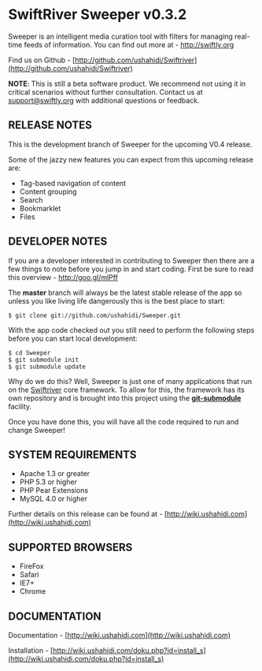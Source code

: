 SwiftRiver Sweeper v0.3.2
==============
 
Sweeper is an intelligent media curation tool with filters for managing real-time feeds of information.  You can find out more at - http://swiftly.org

Find us on Github - [http://github.com/ushahidi/Swiftriver](http://github.com/ushahidi/Swiftriver)

**NOTE**: This is still a beta software product. We recommend not using it in critical scenarios without further consultation. Contact us at support@swiftly.org with additional questions or feedback.


RELEASE NOTES
-------------
This is the development branch of Sweeper for the upcoming V0.4 release.

Some of the jazzy new features you can expect from this upcoming release are:

* Tag-based navigation of content
* Content grouping
* Search
* Bookmarklet
* Files


DEVELOPER NOTES
---------------

If you are a developer interested in contributing to Sweeper then there are a few things to note
before you jump in and start coding. First be sure to read this overview - http://goo.gl/mlPff

The **master** branch will always be the latest stable release of the app so unless you
like living life dangerously this is the best place to start:

    $ git clone git://github.com/ushahidi/Sweeper.git

With the app code checked out you still need to perform the following steps before you can
start local development:

    $ cd Sweeper
    $ git submodule init
    $ git submodule update

Why do we do this? Well, Sweeper is just one of many applications that run on the [Swiftriver](http://github.com/ushahidi/Swiftriver)
core framework. To allow for this, the framework has its own repository and is brought into
this project using the [**git-submodule**](http://chrisjean.com/2009/04/20/git-submodules-adding-using-removing-and-updating/)
facility.

Once you have done this, you will have all the code required to run and change Sweeper!


SYSTEM REQUIREMENTS
-------------------

* Apache 1.3 or greater
* PHP 5.3 or higher
* PHP Pear Extensions
* MySQL 4.0 or higher
	
Further details on this release can be found at - [http://wiki.ushahidi.com](http://wiki.ushahidi.com)


SUPPORTED BROWSERS
------------------
* FireFox
* Safari
* IE7+
* Chrome


DOCUMENTATION
-------------

Documentation - [http://wiki.ushahidi.com](http://wiki.ushahidi.com)

Installation - [http://wiki.ushahidi.com/doku.php?id=install_s](http://wiki.ushahidi.com/doku.php?id=install_s)
